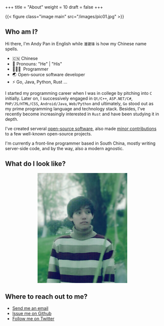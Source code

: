 +++
title = "About"
weight = 10
draft = false
+++

{{< figure class="image main" src="/images/pic01.jpg" >}}

## Who am I?

Hi there, I'm Andy Pan in English while `潘建锋` is how my Chinese name spells.

- 🇨🇳 Chinese
- 👔 Pronouns: "He" | "His"
- 🧑🏻‍💻 &nbsp;Programmer
- 🌏 Open-source software developer
- ⚡ Go, Java, Python, Rust ...

I started my programming career when I was in college by pitching into `C` initially. Later on,  I successively engaged in `Qt/C++`, `ASP.NET/C#`, `PHP/JS/HTML/CSS`, `Android/Java`, `Web/Python` and ultimately, `Go` stood out as my prime programming language and technology stack. Besides, I've recently become increasingly interested in `Rust` and have been studying it in depth.

I've created serveral [open-source software](https://taohuawu.club/my-github-repos), also made [minor contributions](https://github.com/panjf2000) to a few well-known open-source projects.

I'm currently a front-line programmer based in South China, mostly writing server-side code, and by the way, also a modern agnostic.

## What do I look like?

<p align="center">
	<img src="/images/me.jpg" />
</p>

## Where to reach out to me?

- [Send me an email](mailto:i@andypan.site)
- [Issue me on Github](https://github.com/panjf2000)
- [Follow me on Twitter](https://twitter.com/_andy_pan)
